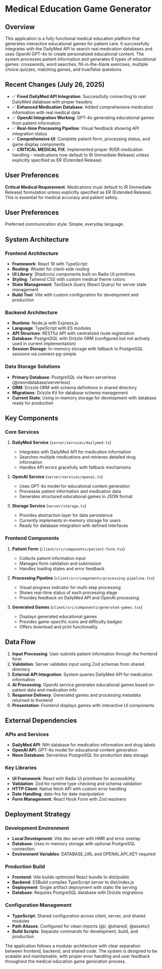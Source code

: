 # Medical Education Game Generator

## Overview

This application is a fully functional medical education platform that generates interactive educational games for patient care. It successfully integrates with the DailyMed API to search real medication databases and uses OpenAI GPT-4o to create personalized educational content. The system processes patient information and generates 6 types of educational games: crosswords, word searches, fill-in-the-blank exercises, multiple choice quizzes, matching games, and true/false questions.

## Recent Changes (July 26, 2025)
- ✅ **Fixed DailyMed API Integration**: Successfully connecting to real DailyMed database with proper headers
- ✅ **Enhanced Medication Database**: Added comprehensive medication information with real medical data
- ✅ **OpenAI Integration Working**: GPT-4o generating educational games from patient information
- ✅ **Real-time Processing Pipeline**: Visual feedback showing API integration status
- ✅ **Comprehensive UI**: Complete patient form, processing status, and game display components
- ✅ **CRITICAL MEDICAL FIX**: Implemented proper IR/ER medication handling - medications now default to IR (Immediate Release) unless explicitly specified as ER (Extended Release)

## User Preferences

**Critical Medical Requirement**: Medications must default to IR (Immediate Release) formulation unless explicitly specified as ER (Extended Release). This is essential for medical accuracy and patient safety.

## User Preferences

Preferred communication style: Simple, everyday language.

## System Architecture

### Frontend Architecture
- **Framework**: React 18 with TypeScript
- **Routing**: Wouter for client-side routing
- **UI Library**: Shadcn/ui components built on Radix UI primitives
- **Styling**: Tailwind CSS with custom medical theme colors
- **State Management**: TanStack Query (React Query) for server state management
- **Build Tool**: Vite with custom configuration for development and production

### Backend Architecture
- **Runtime**: Node.js with Express.js
- **Language**: TypeScript with ES modules
- **API Structure**: RESTful API with centralized route registration
- **Database**: PostgreSQL with Drizzle ORM (configured but not actively used in current implementation)
- **Session Storage**: In-memory storage with fallback to PostgreSQL sessions via connect-pg-simple

### Data Storage Solutions
- **Primary Database**: PostgreSQL via Neon serverless (@neondatabase/serverless)
- **ORM**: Drizzle ORM with schema definitions in shared directory
- **Migrations**: Drizzle Kit for database schema management
- **Current State**: Using in-memory storage for development with database ready for production

## Key Components

### Core Services
1. **DailyMed Service** (`server/services/dailymed.ts`)
   - Integrates with DailyMed API for medication information
   - Searches multiple medications and retrieves detailed drug information
   - Handles API errors gracefully with fallback mechanisms

2. **OpenAI Service** (`server/services/openai.ts`)
   - Uses GPT-4o model for educational content generation
   - Processes patient information and medication data
   - Generates structured educational games in JSON format

3. **Storage Service** (`server/storage.ts`)
   - Provides abstraction layer for data persistence
   - Currently implements in-memory storage for users
   - Ready for database integration with defined interfaces

### Frontend Components
1. **Patient Form** (`client/src/components/patient-form.tsx`)
   - Collects patient information input
   - Manages form validation and submission
   - Handles loading states and error feedback

2. **Processing Pipeline** (`client/src/components/processing-pipeline.tsx`)
   - Visual progress indicator for multi-step processing
   - Shows real-time status of each processing stage
   - Provides feedback on DailyMed API and OpenAI processing

3. **Generated Games** (`client/src/components/generated-games.tsx`)
   - Displays generated educational games
   - Provides game-specific icons and difficulty badges
   - Offers download and print functionality

## Data Flow

1. **Input Processing**: User submits patient information through the frontend form
2. **Validation**: Server validates input using Zod schemas from shared directory
3. **External API Integration**: System queries DailyMed API for medication information
4. **AI Processing**: OpenAI service generates educational games based on patient data and medication info
5. **Response Delivery**: Generated games and processing metadata returned to frontend
6. **Presentation**: Frontend displays games with interactive UI components

## External Dependencies

### APIs and Services
- **DailyMed API**: NIH database for medication information and drug labels
- **OpenAI API**: GPT-4o model for educational content generation
- **Neon Database**: Serverless PostgreSQL for production data storage

### Key Libraries
- **UI Framework**: React with Radix UI primitives for accessibility
- **Validation**: Zod for runtime type checking and schema validation
- **HTTP Client**: Native fetch API with custom error handling
- **Date Handling**: date-fns for date manipulation
- **Form Management**: React Hook Form with Zod resolvers

## Deployment Strategy

### Development Environment
- **Local Development**: Vite dev server with HMR and error overlay
- **Database**: Uses in-memory storage with optional PostgreSQL connection
- **Environment Variables**: DATABASE_URL and OPENAI_API_KEY required

### Production Build
- **Frontend**: Vite builds optimized React bundle to dist/public
- **Backend**: ESBuild compiles TypeScript server to dist/index.js
- **Deployment**: Single artifact deployment with static file serving
- **Database**: Requires PostgreSQL database with Drizzle migrations

### Configuration Management
- **TypeScript**: Shared configuration across client, server, and shared modules
- **Path Aliases**: Configured for clean imports (@/, @shared/, @assets/)
- **Build Scripts**: Separate commands for development, build, and production

The application follows a modular architecture with clear separation between frontend, backend, and shared code. The system is designed to be scalable and maintainable, with proper error handling and user feedback throughout the medical education game generation process.